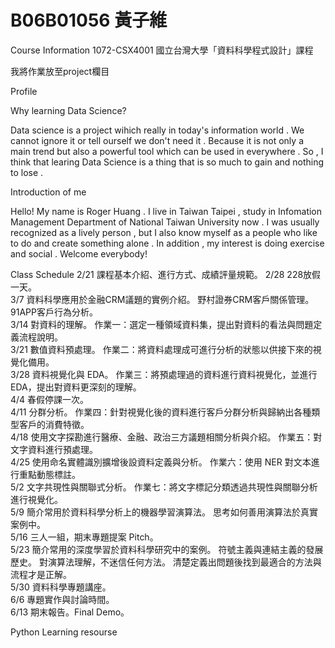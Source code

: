 # B06B01056 黃子維
Course Information
1072-CSX4001
國立台灣大學「資料科學程式設計」課程 

我將作業放至project欄目


Profile

Why learning Data Science?

Data science is a project wihich really in today's information world . We cannot ignore it or tell ourself we don't need it . Because it is not only a main trend but also a powerful tool which can be used in everywhere . So , I think that learing Data Science is a thing that is so much to gain and nothing to lose . 

Introduction of me 

Hello! My name is Roger Huang . I live in Taiwan Taipei , study in Infomation Management Department of National Taiwan University now . I was usually recognized as a lively person , but I also know myself as a people who like to do and create something alone . In addition , my interest is doing exercise and social . Welcome everybody!


Class Schedule
2/21 	課程基本介紹、進行方式、成績評量規範。
2/28 	228放假一天。  
3/7 	資料科學應用於金融CRM議題的實例介紹。 
      野村證券CRM客戶關係管理。 
      91APP客戶行為分析。  
3/14 	對資料的理解。 
      作業一：選定一種領域資料集，提出對資料的看法與問題定義流程說明。  
3/21 	數值資料預處理。 
      作業二：將資料處理成可進行分析的狀態以供接下來的視覺化備用。  
3/28 	資料視覺化與 EDA。 
      作業三：將預處理過的資料進行資料視覺化，並進行 EDA，提出對資料更深刻的理解。  
4/4 	春假停課一次。  
4/11 	分群分析。 
      作業四：針對視覺化後的資料進行客戶分群分析與歸納出各種類型客戶的消費特徵。  
4/18 	使用文字探勘進行醫療、金融、政治三方議題相關分析與介紹。 
      作業五：對文字資料進行預處理。  
4/25 	使用命名實體識別擴增後設資料定義與分析。 
      作業六：使用 NER 對文本進行重點動態標註。  
5/2 	文字共現性與關聯式分析。 
      作業七：將文字標記分類透過共現性與關聯分析進行視覺化。  
5/9 	簡介常用於資料科學分析上的機器學習演算法。 
      思考如何善用演算法於真實案例中。  
5/16 	三人一組，期末專題提案 Pitch。  
5/23 	簡介常用的深度學習於資料科學研究中的案例。 
      符號主義與連結主義的發展歷史。 
      對演算法理解，不迷信任何方法。 
      清楚定義出問題後找到最適合的方法與流程才是正解。  
5/30 	資料科學專題講座。  
6/6 	專題實作與討論時間。  
6/13 	期末報告。Final Demo。  

Python Learning resourse
